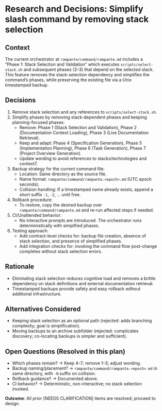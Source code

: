 # Research and Decisions: Simplify slash command by removing stack selection

## Context

The current orchestrator at `rampante/command/rampante.md` includes a “Phase 1: Stack Selection and Validation” which executes `scripts/select-stack.sh` and subsequent phases (2–3) that depend on the selected stack.
This feature removes the stack-selection dependency and simplifies the command’s phases, while preserving the existing file via a Unix timestamped backup.

## Decisions

1. Remove stack selection and any references to `scripts/select-stack.sh`.
2. Simplify phases by removing stack-dependent phases and keeping planning-focused phases:
   - Remove: Phase 1 (Stack Selection and Validation), Phase 2 (Documentation Context Loading), Phase 3 (Live Documentation Retrieval).
   - Keep and adapt: Phase 4 (Specification Generation), Phase 5 (Implementation Planning), Phase 6 (Task Generation), Phase 7 (Project Overview Generation).
   - Update wording to avoid references to stacks/technologies and context7.
3. Backup strategy for the current command file:
   - Location: Same directory as the source file.
   - Name format: `rampante/command/rampante.<epoch>.md` (UTC epoch seconds).
   - Collision handling: If a timestamped name already exists, append a short suffix `-1`, `-2`, ... until free.
4. Rollback procedure:
   - To restore, copy the desired backup over `rampante/command/rampante.md` and re-run affected steps if needed.
5. CI/Unattended behavior:
   - No interactive prompts are introduced. The orchestrator runs deterministically with simplified phases.
6. Testing approach:
   - Add contract-level checks for: backup file creation, absence of stack selection, and presence of simplified phases.
   - Add integration checks for: invoking the command flow post-change completes without stack selection errors.

## Rationale

- Eliminating stack selection reduces cognitive load and removes a brittle dependency on stack definitions and external documentation retrieval.
- Timestamped backups provide safety and easy rollback without additional infrastructure.

## Alternatives Considered

- Keeping stack selection as an optional path (rejected: adds branching complexity; goal is simplification).
- Moving backups to an archive subfolder (rejected: complicates discovery; co-locating backups is simpler and sufficient).

## Open Questions (Resolved in this plan)

- Which phases remain? → Keep 4–7; remove 1–3; adjust wording.
- Backup naming/placement? → `rampante/command/rampante.<epoch>.md` in same directory, with `-N` suffix on collision.
- Rollback guidance? → Documented above.
- CI behavior? → Deterministic, non-interactive; no stack selection invoked.

**Outcome**: All prior [NEEDS CLARIFICATION] items are resolved; proceed to design.
